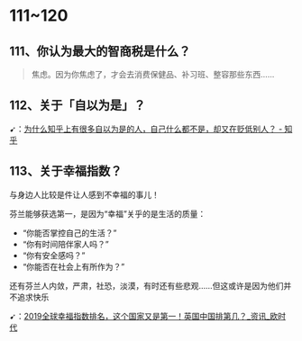 # 111~120

## 111、你认为最大的智商税是什么？

> 焦虑。因为你焦虑了，才会去消费保健品、补习班、整容那些东西……

## 112、关于「自以为是」？

➹：[为什么知乎上有很多自以为是的人，自己什么都不是，却又在贬低别人？ - 知乎](https://www.zhihu.com/question/37717871)

## 113、关于幸福指数？

与身边人比较是件让人感到不幸福的事儿！

芬兰能够获选第一，是因为“幸福”关乎的是生活的质量：

- “你能否掌控自己的生活？”
- “你有时间陪伴家人吗？”
- “你有安全感吗？”
- “你能否在社会上有所作为？”

还有芬兰人内敛，严肃，社恐，淡漠，有时还有些悲观……但这或许是因为他们并不追求快乐

➹：[2019全球幸福指数排名，这个国家又是第一！英国中国排第几？_资讯_欧时代](http://www.oushidai.com/information/pc/6284)